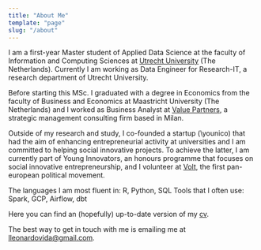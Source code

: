 ```yaml
---
title: "About Me"
template: "page"
slug: "/about"
---
```


I am a first-year Master student of Applied Data Science at the faculty of Information and Computing Sciences at <a target="_blank" rel="noopener" href="https://www.uu.nl/en">Utrecht University</a> (The Netherlands). Currently I am working as Data Engineer for Research-IT, a research department of Utrecht University.

Before starting this MSc. I graduated with a degree in Economics from the faculty of Business and Economics at Maastricht University (The Netherlands) and I worked as Business Analyst at <a target="_blank" rel="noopener" href="http://www.valuepartners.com/en/">Value Partners</a>, a strategic management consulting firm based in Milan.

Outside of my research and study, I co-founded a startup (\younico) that had the aim of enhancing entrepreneurial activity at universities and I am committed to helping social innovative projects. To achieve the latter, I am currently part of Young Innovators, an honours programme that focuses on social innovative entrepreneurship, and I volunteer at <a target="_blank" rel="noopener" href="https://www.volteuropa.org/">Volt</a>, the first pan-european political movement.

The languages I am most fluent in: R, Python, SQL
Tools that I often use: Spark, GCP, Airflow, dbt

Here you can find an (hopefully) up-to-date version of my [cv](../public/media/cv.pdf).

The best way to get in touch with me is emailing me at [lleonardovida@gmail.com](mailto:lleonardovida@gmail.com).
